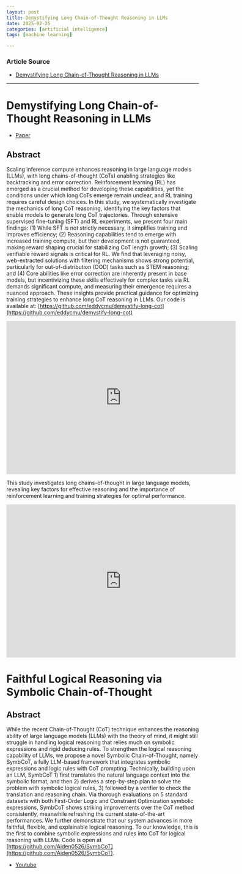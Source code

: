 ```yaml
---
layout: post
title: Demystifying Long Chain-of-Thought Reasoning in LLMs
date: 2025-02-25
categories: [artificial intelligence]
tags: [machine learning]

---
```


### Article Source


* [Demystifying Long Chain-of-Thought Reasoning in LLMs](https://www.youtube.com/watch?v=HexYxABNYj0)

---


# Demystifying Long Chain-of-Thought Reasoning in LLMs

* [Paper](https://arxiv.org/abs//2502.03373)

## Abstract

Scaling inference compute enhances reasoning in large language models (LLMs), with long chains-of-thought (CoTs) enabling strategies like backtracking and error correction. Reinforcement learning (RL) has emerged as a crucial method for developing these capabilities, yet the conditions under which long CoTs emerge remain unclear, and RL training requires careful design choices. In this study, we systematically investigate the mechanics of long CoT reasoning, identifying the key factors that enable models to generate long CoT trajectories. Through extensive supervised fine-tuning (SFT) and RL experiments, we present four main findings: (1) While SFT is not strictly necessary, it simplifies training and improves efficiency; (2) Reasoning capabilities tend to emerge with increased training compute, but their development is not guaranteed, making reward shaping crucial for stabilizing CoT length growth; (3) Scaling verifiable reward signals is critical for RL. We find that leveraging noisy, web-extracted solutions with filtering mechanisms shows strong potential, particularly for out-of-distribution (OOD) tasks such as STEM reasoning; and (4) Core abilities like error correction are inherently present in base models, but incentivizing these skills effectively for complex tasks via RL demands significant compute, and measuring their emergence requires a nuanced approach. These insights provide practical guidance for optimizing training strategies to enhance long CoT reasoning in LLMs. Our code is available at: [https://github.com/eddycmu/demystify-long-cot](https://github.com/eddycmu/demystify-long-cot)

<iframe width="600" height="400" src="https://www.youtube.com/embed/HexYxABNYj0?si=I--O0bWjDJ22xrwl" title="YouTube video player" frameborder="0" allow="accelerometer; autoplay; clipboard-write; encrypted-media; gyroscope; picture-in-picture; web-share" referrerpolicy="strict-origin-when-cross-origin" allowfullscreen></iframe>

This study investigates long chains-of-thought in large language models, revealing key factors for effective reasoning and the importance of reinforcement learning and training strategies for optimal performance.


<iframe width="600" height="400" src="https://www.youtube.com/embed/D1TULLM8LWM?si=Sj8yuiKeO3viU0kd" title="YouTube video player" frameborder="0" allow="accelerometer; autoplay; clipboard-write; encrypted-media; gyroscope; picture-in-picture; web-share" referrerpolicy="strict-origin-when-cross-origin" allowfullscreen></iframe>


# Faithful Logical Reasoning via Symbolic Chain-of-Thought

## Abstract
While the recent Chain-of-Thought (CoT) technique enhances the reasoning
ability of large language models (LLMs) with the theory of mind, it might still
struggle in handling logical reasoning that relies much on symbolic expressions
and rigid deducing rules. To strengthen the logical reasoning capability of
LLMs, we propose a novel Symbolic Chain-of-Thought, namely SymbCoT, a fully
LLM-based framework that integrates symbolic expressions and logic rules with
CoT prompting. Technically, building upon an LLM, SymbCoT 1) first translates
the natural language context into the symbolic format, and then 2) derives a
step-by-step plan to solve the problem with symbolic logical rules, 3) followed
by a verifier to check the translation and reasoning chain. Via thorough
evaluations on 5 standard datasets with both First-Order Logic and Constraint
Optimization symbolic expressions, SymbCoT shows striking improvements over the
CoT method consistently, meanwhile refreshing the current state-of-the-art
performances. We further demonstrate that our system advances in more faithful,
flexible, and explainable logical reasoning. To our knowledge, this is the
first to combine symbolic expressions and rules into CoT for logical reasoning
with LLMs. Code is open at [https://github.com/Aiden0526/SymbCoT](https://github.com/Aiden0526/SymbCoT).


* [Youtube](https://www.youtube.com/watch?v=EmG_uqJdn2g)

